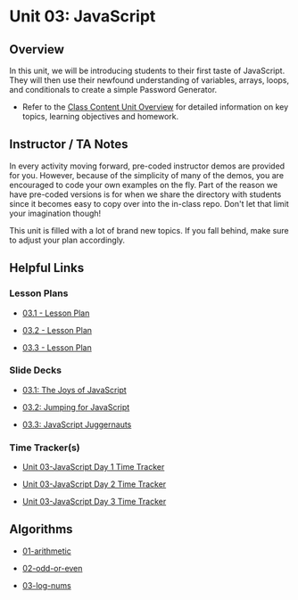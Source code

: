 # Unit 03: JavaScript

## Overview

In this unit, we will be introducing students to their first taste of JavaScript. They will then use their newfound understanding of variables, arrays, loops, and conditionals to create a simple Password Generator.

  * Refer to the [Class Content Unit Overview](../../../01-Class-Content/03-JavaScript/README.md) for detailed information on key topics, learning objectives and homework.

## Instructor / TA Notes

In every activity moving forward, pre-coded instructor demos are provided for you. However, because of the simplicity of many of the demos, you are encouraged to code your own examples on the fly. Part of the reason we have pre-coded versions is for when we share the directory with students since it becomes easy to copy over into the in-class repo. Don't let that limit your imagination though!

This unit is filled with a lot of brand new topics. If you fall behind, make sure to adjust your plan accordingly.

## Helpful Links

### Lesson Plans

  * [03.1 - Lesson Plan](01-Day_Intro-JS/03.1-LESSON-PLAN.md)

  * [03.2 - Lesson Plan](02-Day_Loops-and-More/03.2-LESSON-PLAN.md)

  * [03.3 - Lesson Plan](03-Day_Functions/03.3-LESSON-PLAN.md)

### Slide Decks

  * [03.1: The Joys of JavaScript](https://docs.google.com/presentation/d/16lWA3gU8ZBvZNKHxBvZM791ntfvXf-6xQUNN3Bk-nL4/edit?usp=sharing)

  * [03.2: Jumping for JavaScript](https://docs.google.com/presentation/d/1Em_iAbGzyujB5RXe-NF9KGYTzfiFN3R63Z1NRpH9MVc/edit?usp=sharing)

  * [03.3: JavaScript Juggernauts](https://docs.google.com/presentation/d/1t_1L2ity4_AZe-jlVb6loOg9SJ3rVtCtnX0eDCmxaRs/edit?usp=sharing)

### Time Tracker(s)

  * [Unit 03-JavaScript Day 1 Time Tracker](https://docs.google.com/spreadsheets/d/1K7kScd_vuN_U_XqExjIoojDCdchdsQo5p0UKDbHV2OI/edit?usp=sharing)

  * [Unit 03-JavaScript Day 2 Time Tracker](https://docs.google.com/spreadsheets/d/1XJqB4Uv5WaGrcUeFgKwYwcgPhTMVR_oBnPjQ9ffLf4Y/edit?usp=sharing)

  * [Unit 03-JavaScript Day 3 Time Tracker](https://docs.google.com/spreadsheets/d/1F4XLF8qGDmEQS0947NyTNLbj6jMieneeXVqBuwUa-x4/edit#gid=1408554402)

## Algorithms

  * [01-arithmetic](../../../01-Class-Content/03-JavaScript/03-Algorithms/01-arithmetic)

  * [02-odd-or-even](../../../01-Class-Content/03-JavaScript/03-Algorithms/02-odd-or-even)

  * [03-log-nums](../../../01-Class-Content/03-JavaScript/03-Algorithms/03-log-nums)
